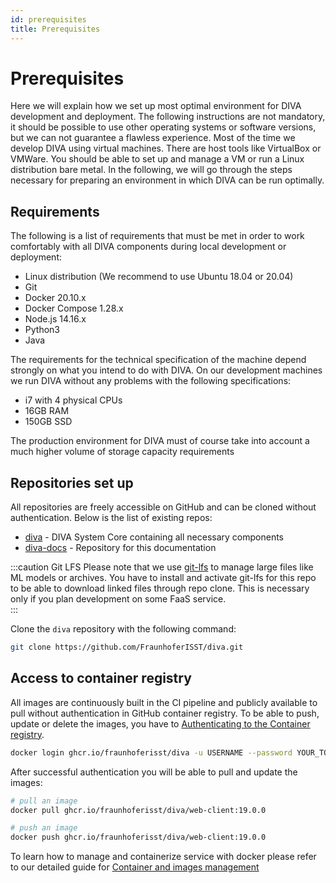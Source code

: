 ```yaml
---
id: prerequisites
title: Prerequisites
---
```


# Prerequisites

Here we will explain how we set up most optimal environment for DIVA development and deployment. The following instructions are not mandatory,
it should be possible to use other operating systems or software versions, but we can not guarantee a flawless experience. Most of the time we 
develop DIVA using virtual machines. There are host tools like VirtualBox or VMWare. You should be able to set up and manage a VM or run 
a Linux distribution bare metal. In the following, we will go through the steps necessary for preparing an environment 
in which DIVA can be run optimally.

## Requirements

The following is a list of requirements that must be met in order to work comfortably with all DIVA components during 
local development or deployment:

+ Linux distribution (We recommend to use Ubuntu 18.04 or 20.04)
+ Git
+ Docker 20.10.x
+ Docker Compose 1.28.x
+ Node.js 14.16.x
+ Python3
+ Java

The requirements for the technical specification of the machine depend strongly on what you intend to do with DIVA.
On our development machines we run DIVA without any problems with the following specifications:
+ i7 with 4 physical CPUs
+ 16GB RAM
+ 150GB SSD

The production environment for DIVA must of course take into account a much higher volume of storage capacity requirements

## Repositories set up

All repositories are freely accessible on GitHub and can be cloned without authentication. Below is the list of 
existing repos:

+ [diva](https://github.com/FraunhoferISST/diva) - DIVA System Core containing all necessary components
+ [diva-docs](https://github.com/FraunhoferISST/diva-docs) - Repository for this documentation 

:::caution Git LFS
Please note that we use [git-lfs](https://git-lfs.github.com/) to manage large files like ML models or archives. You have
to install and activate git-lfs for this repo to be able to download linked files through repo clone.
This is necessary only if you plan development on some FaaS service.  
:::

Clone the `diva` repository with the following command: 

```bash
git clone https://github.com/FraunhoferISST/diva.git
```

## Access to container registry

All images are continuously built in the CI 
pipeline and publicly available to pull without authentication in GitHub container registry. To be able to push, update or delete the images, you have to 
[Authenticating to the Container registry](https://docs.github.com/en/packages/working-with-a-github-packages-registry/working-with-the-container-registry#authenticating-to-the-container-registry).

```bash
docker login ghcr.io/fraunhoferisst/diva -u USERNAME --password YOUR_TOKEN
```

After successful authentication you will be able to pull and update the images:

```bash
# pull an image
docker pull ghcr.io/fraunhoferisst/diva/web-client:19.0.0

# push an image
docker push ghcr.io/fraunhoferisst/diva/web-client:19.0.0
```

To learn how to manage and containerize service with docker please refer to our detailed guide for 
[Container and images management](./docker.md#container-and-images-management)